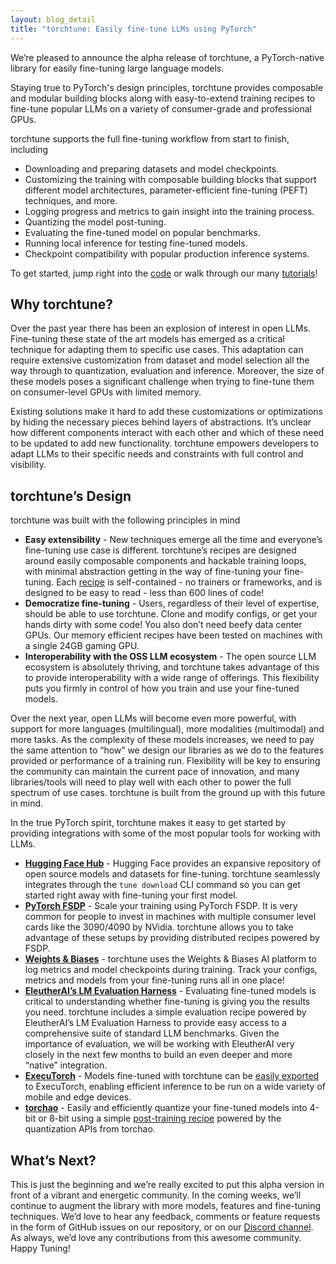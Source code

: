 ```yaml
---
layout: blog_detail
title: "torchtune: Easily fine-tune LLMs using PyTorch"
---
```


We’re pleased to announce the alpha release of torchtune, a PyTorch-native library for easily fine-tuning large language models. 

Staying true to PyTorch's design principles, torchtune provides composable and modular building blocks along with easy-to-extend training recipes to fine-tune popular LLMs on a variety of consumer-grade and professional GPUs.

torchtune supports the full fine-tuning workflow from start to finish, including

* Downloading and preparing datasets and model checkpoints.
* Customizing the training with composable building blocks that support different model architectures, parameter-efficient fine-tuning (PEFT) techniques, and more.
* Logging progress and metrics to gain insight into the training process.
* Quantizing the model post-tuning.
* Evaluating the fine-tuned model on popular benchmarks.
* Running local inference for testing fine-tuned models.
* Checkpoint compatibility with popular production inference systems.

To get started, jump right into the [code](https://www.github.com/pytorch/torchtune) or walk through our many [tutorials](https://pytorch.org/torchtune/main/)!


## Why torchtune?

Over the past year there has been an explosion of interest in open LLMs. Fine-tuning these state of the art models has emerged as a critical technique for adapting them to specific use cases. This adaptation can require extensive customization from dataset and model selection all the way through to quantization, evaluation and inference. Moreover, the size of these models poses a significant challenge when trying to fine-tune them on consumer-level GPUs with limited memory. 

Existing solutions make it hard to add these customizations or optimizations by hiding the necessary pieces behind layers of abstractions. It’s unclear how different components interact with each other and which of these need to be updated to add new functionality. torchtune empowers developers to adapt LLMs to their specific needs and constraints with full control and visibility.


## torchtune’s Design

torchtune was built with the following principles in mind

* **Easy extensibility** - New techniques emerge all the time and everyone’s fine-tuning use case is different. torchtune’s recipes are designed around easily composable components and hackable training loops, with minimal abstraction getting in the way of fine-tuning your fine-tuning. Each [recipe](https://github.com/pytorch/torchtune/tree/main/recipes) is self-contained - no trainers or frameworks, and is designed to be easy to read - less than 600 lines of code! 
* **Democratize fine-tuning** - Users, regardless of their level of expertise, should be able to use torchtune. Clone and modify configs, or get your hands dirty with some code! You also don’t need beefy data center GPUs. Our memory efficient recipes have been tested on machines with a single 24GB gaming GPU.
* **Interoperability with the OSS LLM ecosystem** - The open source LLM ecosystem is absolutely thriving, and torchtune takes advantage of this to provide interoperability with a wide range of offerings. This flexibility puts you firmly in control of how you train and use your fine-tuned models.

Over the next year, open LLMs will become even more powerful, with support for more languages (multilingual), more modalities (multimodal) and more tasks. As the complexity of these models increases, we need to pay the same attention to “how” we design our libraries as we do to the features provided or performance of a training run. Flexibility will be key to ensuring the community can maintain the current pace of innovation, and many libraries/tools will need to play well with each other to power the full spectrum of use cases. torchtune is built from the ground up with this future in mind.

In the true PyTorch spirit, torchtune makes it easy to get started by providing integrations with some of the most popular tools for working with LLMs.



* **[Hugging Face Hub](https://huggingface.co/docs/hub/en/index)** - Hugging Face provides an expansive repository of open source models and datasets for fine-tuning. torchtune seamlessly integrates through the `tune download` CLI command so you can get started right away with fine-tuning your first model.
* **[PyTorch FSDP](https://pytorch.org/tutorials/intermediate/FSDP_tutorial.html)** - Scale your training using PyTorch FSDP. It is very common for people to invest in machines with multiple consumer level cards like the 3090/4090 by NVidia. torchtune allows you to take advantage of these setups by providing distributed recipes powered by FSDP.
* **[Weights & Biases](https://wandb.ai/site)** - torchtune uses the Weights & Biases AI platform to log metrics and model checkpoints during training. Track your configs, metrics and models from your fine-tuning runs all in one place!
* **[EleutherAI’s LM Evaluation Harness](https://github.com/EleutherAI/lm-evaluation-harness)** - Evaluating fine-tuned models is critical to understanding whether fine-tuning is giving you the results you need. torchtune includes a simple evaluation recipe powered by EleutherAI’s LM Evaluation Harness to provide easy access to a comprehensive suite of standard LLM benchmarks. Given the importance of evaluation, we will be working with EleutherAI very closely in the next few months to build an even deeper and more “native” integration. 
* **[ExecuTorch](https://pytorch.org/executorch-overview)** - Models fine-tuned with torchtune can be [easily exported](https://github.com/pytorch/executorch/tree/main/examples/models/llama2#optional-finetuning) to ExecuTorch, enabling efficient inference to be run on a wide variety of mobile and edge devices.
* **[torchao](https://github.com/pytorch-labs/ao)** - Easily and efficiently quantize your fine-tuned models into 4-bit or 8-bit using a simple [post-training recipe](https://github.com/pytorch/torchtune/blob/main/recipes/quantize.py) powered by the quantization APIs from torchao.


## What’s Next?

This is just the beginning and we’re really excited to put this alpha version in front of a vibrant and energetic community. In the coming weeks, we’ll continue to augment the library with more models, features and fine-tuning techniques. We’d love to hear any feedback, comments or feature requests in the form of GitHub issues on our repository, or on our [Discord channel](https://discord.com/invite/4Xsdn8Rr9Q). As always, we’d love any contributions from this awesome community. Happy Tuning!